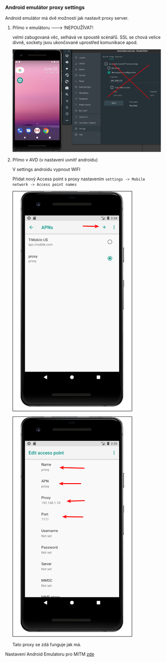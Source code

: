 ### Android emulátor proxy settings

Android emulátor má dvě možnosti jak nastavit proxy server.

1. Přímo v emulátoru ---> !NEPOUŽÍVAT!

    velmi zabugovaná věc, selhává ve spoustě scénářů. SSL se chová velice divně, sockety jsou ukončované uprostřed komunikace apod.
    
    ![](https://raw.githubusercontent.com/cuberact/cuberact-proxy/master/images/android-proxy/android-proxy-03.png)
    
2. Přímo v AVD (v nastavení uvnitř androidu)

    V settings androidu vypnout WIFI

    Přidat nový Access point s proxy nastavením `settings -> Mobile network -> Access point names`

    ![](https://raw.githubusercontent.com/cuberact/cuberact-proxy/master/images/android-proxy/android-proxy-01.png)
    
    ![](https://raw.githubusercontent.com/cuberact/cuberact-proxy/master/images/android-proxy/android-proxy-02.png)
    
    Tato proxy se zdá funguje jak má.

    
Nastavení Android Emulatoru pro MITM [zde](https://github.com/cuberact/cuberact-proxy/blob/master/mitm-android.md)
   